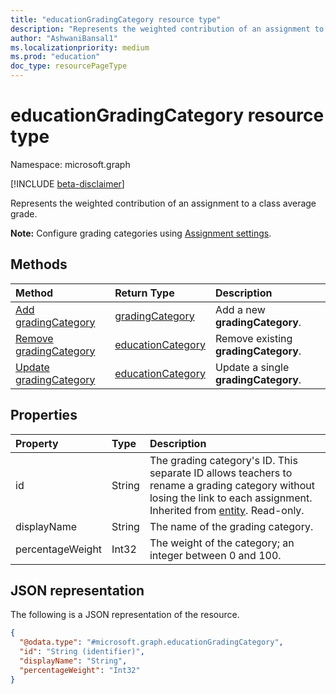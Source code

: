 ```yaml
---
title: "educationGradingCategory resource type"
description: "Represents the weighted contribution of an assignment to a class average grade."
author: "AshwaniBansal1"
ms.localizationpriority: medium
ms.prod: "education"
doc_type: resourcePageType
---
```


# educationGradingCategory resource type

Namespace: microsoft.graph

[!INCLUDE [beta-disclaimer](../../includes/beta-disclaimer.md)]

Represents the weighted contribution of an assignment to a class average grade.

**Note:** Configure grading categories using [Assignment settings](../resources/educationassignmentsettings.md).

## Methods

| Method		   | Return Type	|Description|
|:---------------|:--------|:----------|
|[Add gradingCategory](../api/educationassignment-post-gradingcategory.md) | [gradingCategory](educationgradingcategory.md) | Add a new **gradingCategory**.|
|[Remove gradingCategory](../api/educationassignment-delete-gradingcategory.md) | [educationCategory](educationgradingcategory.md) | Remove existing **gradingCategory**.|
|[Update gradingCategory](../api/educationgradingcategory-update.md) | [educationCategory](educationgradingcategory.md) | Update a single **gradingCategory**.|


## Properties
| Property	   | Type	|Description|
|:---------------|:--------|:----------|
|id|String|The grading category's ID. This separate ID allows teachers to rename a grading category without losing the link to each assignment. Inherited from [entity](../resources/entity.md). Read-only.|
|displayName|String|The name of the grading category.|
|percentageWeight|Int32|The weight of the category; an integer between 0 and 100.|

## JSON representation

The following is a JSON representation of the resource.

<!-- {
  "blockType": "resource",
  "optionalProperties": [

  ],
  "@odata.type": "microsoft.graph.educationGradingCategory"
}-->

```json
{
  "@odata.type": "#microsoft.graph.educationGradingCategory",
  "id": "String (identifier)",
  "displayName": "String",
  "percentageWeight": "Int32"
}

```

<!-- uuid: 37d99af7-cfc5-4e3b-8566-f7d40e4a2070
2015-10-25 14:57:30 UTC -->
<!--
{
  "type": "#page.annotation",
  "description": "gradingCategory resource",
  "keywords": "",
  "section": "documentation",
  "tocPath": "",
  "suppressions": []
}
-->
